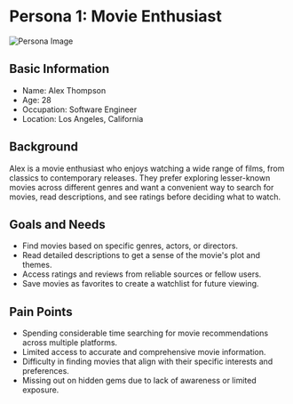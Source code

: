 # Persona 1: Movie Enthusiast

![Persona Image](insert-image-link-here)

## Basic Information
- Name: Alex Thompson
- Age: 28
- Occupation: Software Engineer
- Location: Los Angeles, California

## Background
Alex is a movie enthusiast who enjoys watching a wide range of films, from classics to contemporary releases. They prefer exploring lesser-known movies across different genres and want a convenient way to search for movies, read descriptions, and see ratings before deciding what to watch.

## Goals and Needs
- Find movies based on specific genres, actors, or directors.
- Read detailed descriptions to get a sense of the movie's plot and themes.
- Access ratings and reviews from reliable sources or fellow users.
- Save movies as favorites to create a watchlist for future viewing.

## Pain Points
- Spending considerable time searching for movie recommendations across multiple platforms.
- Limited access to accurate and comprehensive movie information.
- Difficulty in finding movies that align with their specific interests and preferences.
- Missing out on hidden gems due to lack of awareness or limited exposure.
